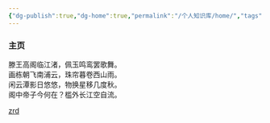 ```yaml
---
{"dg-publish":true,"dg-home":true,"permalink":"/个人知识库/home/","tags":["gardenEntry"],"dgPassFrontmatter":true}
---
```



### 主页
滕王高阁临江渚，佩玉鸣鸾罢歌舞。  
画栋朝飞南浦云，珠帘暮卷西山雨。  
闲云潭影日悠悠，物换星移几度秋。  
阁中帝子今何在？槛外长江空自流。

[zrd](zrd.md)